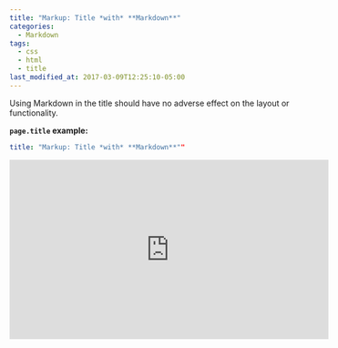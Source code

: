 ```yaml
---
title: "Markup: Title *with* **Markdown**"
categories:
  - Markdown
tags:
  - css
  - html
  - title
last_modified_at: 2017-03-09T12:25:10-05:00
---
```


Using Markdown in the title should have no adverse effect on the layout or functionality.

**`page.title` example:**

```yaml
title: "Markup: Title *with* **Markdown**""
```
<iframe width="560" height="315" src="https://www.youtube.com/embed/meXyGpNZzLk" frameborder="0" allow="accelerometer; autoplay=0; encrypted-media; gyroscope; picture-in-picture" allowfullscreen></iframe>

